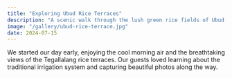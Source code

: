 ```yaml
---
title: "Exploring Ubud Rice Terraces"
description: "A scenic walk through the lush green rice fields of Ubud with guests from Australia."
image: "/gallery/ubud-rice-terrace.jpg"
date: 2024-07-15
---
```


We started our day early, enjoying the cool morning air and the breathtaking views of the Tegallalang rice terraces. Our guests loved learning about the traditional irrigation system and capturing beautiful photos along the way.
